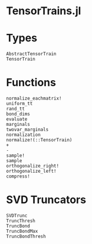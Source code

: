 # TensorTrains.jl

# Types

```@docs
AbstractTensorTrain
TensorTrain
```

# Functions
```@docs
normalize_eachmatrix!
uniform_tt
rand_tt
bond_dims
evaluate
marginals
twovar_marginals
normalization
normalize!(::TensorTrain)
+
-
sample!
sample
orthogonalize_right!
orthogonalize_left!
compress!
```

# SVD Truncators
```@docs
SVDTrunc
TruncThresh
TruncBond
TruncBondMax
TruncBondThresh
```